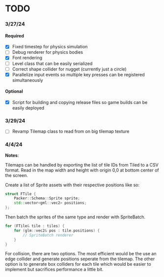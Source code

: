 # TODO

### 3/27/24

#### Required

- [x] Fixed timestep for physics simulation
- [ ] Debug renderer for physics bodies
- [x] Font rendering
- [ ] Level class that can be easily serialized
- [ ] Correct shape collider for nugget (currently just a circle)
- [x] Parallelize input events so multiple key presses can be registered simultaneously

#### Optional

- [x] Script for building and copying release files so game builds can be easily deployed

### 3/29/24

- [ ] Revamp Tilemap class to read from on big tilemap texture

### 4/4/24

**Notes**:

Tilemaps can be handled by exporting the list of tile IDs from Tiled to a CSV format.
Read in the map width and height with origin 0,0 at bottom center of the screen.

Create a list of Sprite assets with their respective positions like so:

```c++
struct FTile {
    Packer::Schema::Sprite sprite;
    std::vector<gml::vec2> positions;
};
```

Then batch the sprites of the same type and render with SpriteBatch.

```c++
for (FTile& tile : tiles) {
    for (glm::vec2& pos : tile.positions) {
        // SpriteBatch renderer
    }
}
```

For collision, there are two options. The most efficient would be the use an edge collider and generate
positions seperate from the tilemap. The other option is to generate box colliders for each tile
which would be easier to implement but sacrifices performance a little bit.